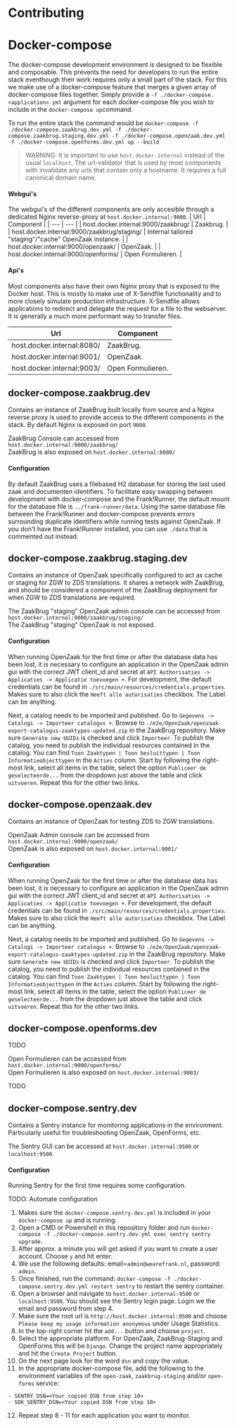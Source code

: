# Contributing

# Docker-compose
The docker-compose development environment is designed to be flexible and composable. This prevents the need for developers to run the entire stack eventhough their work requires only a small part of the stack. For this we make use of a docker-compose feature that merges a given array of docker-compose files together. Simply provide a `-f ./docker-compose.<application>.yml` argument for each docker-compose file you wish to include in the `docker-compose up`command.

To run the entire stack the command would be `docker-compose -f ./docker-compose.zaakbrug.dev.yml -f ./docker-compose.zaakbrug.staging.dev.yml -f ./docker-compose.openzaak.dev.yml -f ./docker-compose.openforms.dev.yml up --build`

> WARNING: It is important to use `host.docker.internal` instead of the usual `localhost`. The url-validator that is used by most components with invalidate any urls that contain only a hostname. It requires a full canonical domain name.

#### Webgui's
The webgui's of the different components are only accesible through a dedicated Nginx reverse-proxy at `host.docker.internal:9000`.
| Url | Component |
| --- | --- |
| host.docker.internal:9000/zaakbrug/ | Zaakbrug. |
| host.docker.internal:9000/zaakbrug/staging/ | Internal tailored "staging"/"cache" OpenZaak instance. |
| host.docker.internal:9000/openzaak/ | OpenZaak. |
| host.docker.internal:9000/openforms/ | Open Formulieren. |

#### Api's
Most components also have their own Nginx proxy that is exposed to the Docker host. This is mostly to make use of X-Sendfile functionality and to more closely simulate production infrastructure. X-Sendfile allows applications to redirect and delegate the request for a file to the webserver. It is generally a much more performant way to transfer files. 

| Url | Component |
| --- | --- |
| host.docker.internal:8080/ | ZaakBrug. |
| host.docker.internal:9001/ | OpenZaak. |
| host.docker.internal:9003/ | Open Formulieren. |

## docker-compose.zaakbrug.dev
Contains an instance of ZaakBrug built locally from source and a Nginx reverse proxy is used to provide access to the different components in the stack. By default Nginx is exposed on port `9000`.

ZaakBrug Console can accessed from `host.docker.internal:9000/zaakbrug/`  
ZaakBrug is also exposed on `host.docker.internal:8080/`

#### Configuration
By default ZaakBrug uses a filebased H2 database for storing the last used zaak and documenten identifiers. To facilitate easy swapping between development with docker-compose and the Frank!Runner, the default mount for the database file is `../frank-runner/data`. Using the same database file between the Frank!Runner and docker-compose prevents errors surrounding duplicate identifiers while running tests against OpenZaak. If you don't have the Frank!Runner installed, you can use `./data` that is commented out instead.

## docker-compose.zaakbrug.staging.dev
Contains an instance of OpenZaak specifically configured to act as cache or staging for ZGW to ZDS translations. It shares a network with ZaakBrug, and should be considered a component of the ZaakBrug deployment for when ZGW to ZDS translations are required.

The ZaakBrug "staging" OpenZaak admin console can be accessed from `host.docker.internal:9000/zaakbrug/staging/`  
The ZaakBrug "staging" OpenZaak is not exposed.

#### Configuration
When running OpenZaak for the first time or after the database data has been lost, it is necessary to configure an application in the OpenZaak admin gui with the correct JWT client_id and secret at `API Authorisaties -> Applicaties -> Applicatie toevoegen +`. For development, the default credentials can be found in `./src/main/resources/credentials.properties`. Makes sure to also click the `Heeft alle autorisaties` checkbox. The Label can be anything.

Next, a catalog needs to be imported and published. Go to `Gegevens -> Catalogi -> Importeer catalogus +`. Browse to `./e2e/OpenZaak/openzaak-export-catalogus-zaaktypes-updated.zip` in the ZaakBrug repository. Make sure `Generate new UUIDs` is checked and click `Importeer`. To publish the catalog, you need to publish the individual resources contained in the catalog. You can find `Toon Zaaktypen | Toon besluittypen | Toon Informatieobjecttypen` in the `Acties` column. Start by following the right-most link, select all items in the table, select the option `Publiceer de geselecteerde...` from the dropdown just above the table and click `uitvoeren`. Repeat this for the other two links.

## docker-compose.openzaak.dev
Contains an instance of OpenZaak for testing ZDS to ZGW translations.

OpenZaak Admin console can be accessed from `host.docker.internal:9000/openzaak/`  
OpenZaak is also exposed on `host.docker.internal:9001/`

#### Configuration
When running OpenZaak for the first time or after the database data has been lost, it is necessary to configure an application in the OpenZaak admin gui with the correct JWT client_id and secret at `API Authorisaties -> Applicaties -> Applicatie toevoegen +`. For development, the default credentials can be found in `./src/main/resources/credentials.properties`. Makes sure to also click the `Heeft alle autorisaties` checkbox. The Label can be anything.

Next, a catalog needs to be imported and published. Go to `Gegevens -> Catalogi -> Importeer catalogus +`. Browse to `./e2e/OpenZaak/openzaak-export-catalogus-zaaktypes-updated.zip` in the ZaakBrug repository. Make sure `Generate new UUIDs` is checked and click `Importeer`. To publish the catalog, you need to publish the individual resources contained in the catalog. You can find `Toon Zaaktypen | Toon besluittypen | Toon Informatieobjecttypen` in the `Acties` column. Start by following the right-most link, select all items in the table, select the option `Publiceer de geselecteerde...` from the dropdown just above the table and click `uitvoeren`. Repeat this for the other two links.

## docker-compose.openforms.dev
TODO

Open Formulieren can be accessed from `host.docker.internal:9000/openforms/`  
Open Formulieren is also exposed on `host.docker.internal:9003/`

TODO

## docker-compose.sentry.dev
Contains a Sentry instance for monitoring applications in the environment. Particularly useful for troubleshooting OpenZaak, OpenForms, etc.

The Sentry GUI can be accessed at `host.docker.internal:9500` or `localhost:9500`.

#### Configuration
Running Sentry for the first time requires some configuration.

TODO: Automate configuration

1. Makes sure the `docker-compose.sentry.dev.yml` is included in your ` docker-compose up` and is running.
2. Open a CMD or Powershell in this repository folder and run `docker-compose -f ./docker-compose.sentry.dev.yml exec sentry sentry upgrade`.
3. After approx. a minute you will get asked if you want to create a user account. Choose `y` and hit enter.
4. We use the following defaults: email=`admin@wearefrank.nl`, password: `admin`.
5. Once finished, run the command: `docker-compose -f ./docker-compose.sentry.dev.yml restart sentry` to restart the sentry container.
6. Open a browser and navigate to `host.docker.internal:9500` or `localhost:9500`. You should see the Sentry login page. Login we the email and password from step 4.
7. Make sure the root url is `http://host.docker.internal:9500` and choose `Please keep my usage information anonymous` under Usage Statistics.
8. In the top-right corner hit the `add...` button and choose `project`.
9. Select the appropriate platform. For OpenZaak, ZaakBrug-Staging and OpenForms this will be `Django`. Change the project name appropriately and hit the `Create Project` button.
10. On the next page look for the word `dsn` and copy the value.
11. In the appropriate docker-compose file, add the following to the environment variables of the `open-zaak`, `zaakbrug-staging` and/or `open-forms` service:
```
- SENTRY_DSN=<Your copied DSN from step 10>
- SDK_SENTRY_DSN=<Your copied DSN from step 10>
```
12. Repeat step 8 - 11 for each application you want to monitor.
